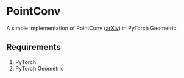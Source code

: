 # PointConv
A simple implementation of PointConv ([arXiv](https://arxiv.org/abs/1811.07246)) in PyTorch Geometric.

## Requirements
1. PyTorch
2. PyTorch Geometric
